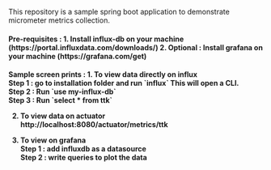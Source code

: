 This repository is a sample spring boot application to demonstrate micrometer metrics collection.

<h4>Pre-requisites :
1. Install influx-db on your machine (https://portal.influxdata.com/downloads/)
2. Optional : Install grafana on your machine (https://grafana.com/get)

<h4>Sample screen prints :
1. To view data directly on influx<br>
Step 1 : go to installation folder and run `influx` This will open a CLI.<br>
Step 2 : Run `use my-influx-db`<br>
Step 3 : Run `select * from ttk`<br>

2. To view data on actuator<br>
http://localhost:8080/actuator/metrics/ttk<br>

3. To view on grafana<br>
Step 1 : add influxdb as a datasource<br>
Step 2 : write queries to plot the data<br>